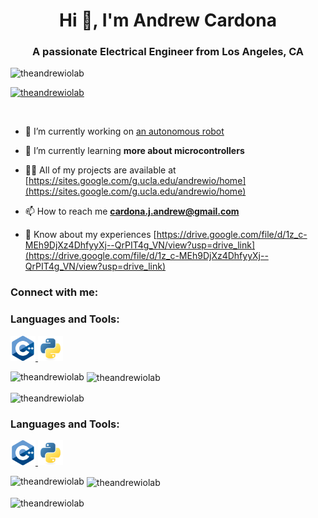 <h1 align="center">Hi 👋, I'm Andrew Cardona</h1>
<h3 align="center">A passionate Electrical Engineer from Los Angeles, CA</h3>

<p align="left"> <img src="https://komarev.com/ghpvc/?username=theandrewiolab&label=Profile%20views&color=0e75b6&style=flat" alt="theandrewiolab" /> </p>

<p align="left"> <a href="https://github.com/ryo-ma/github-profile-trophy"><img src="https://github-profile-trophy.vercel.app/?username=theandrewiolab" alt="theandrewiolab" /></a> </p>

<p align="left"> <a href="https://twitter.com/" target="blank"><img src="https://img.shields.io/twitter/follow/?logo=twitter&style=for-the-badge" alt="" /></a> </p>

- 🔭 I’m currently working on [an autonomous robot](https://github.com/TheAndrewioLab/autonomous-robot)

- 🌱 I’m currently learning **more about microcontrollers**

- 👨‍💻 All of my projects are available at [https://sites.google.com/g.ucla.edu/andrewio/home](https://sites.google.com/g.ucla.edu/andrewio/home)

- 📫 How to reach me **cardona.j.andrew@gmail.com**

- 📄 Know about my experiences [https://drive.google.com/file/d/1z_c-MEh9DjXz4DhfyyXj--QrPIT4g_VN/view?usp=drive_link](https://drive.google.com/file/d/1z_c-MEh9DjXz4DhfyyXj--QrPIT4g_VN/view?usp=drive_link)

<h3 align="left">Connect with me:</h3>
<p align="left">
</p>

<h3 align="left">Languages and Tools:</h3>
<p align="left"> <a href="https://www.w3schools.com/cpp/" target="_blank" rel="noreferrer"> <img src="https://raw.githubusercontent.com/devicons/devicon/master/icons/cplusplus/cplusplus-original.svg" alt="cplusplus" width="40" height="40"/> </a> <a href="https://www.python.org" target="_blank" rel="noreferrer"> <img src="https://raw.githubusercontent.com/devicons/devicon/master/icons/python/python-original.svg" alt="python" width="40" height="40"/> </a> </p>

<p><img align="left" src="https://github-readme-stats.vercel.app/api/top-langs?username=theandrewiolab&show_icons=true&locale=en&layout=compact" alt="theandrewiolab" /></p>

<p>&nbsp;<img align="center" src="https://github-readme-stats.vercel.app/api?username=theandrewiolab&show_icons=true&locale=en" alt="theandrewiolab" /></p>

<p><img align="center" src="https://github-readme-streak-stats.herokuapp.com/?user=theandrewiolab&" alt="theandrewiolab" /></p>

</p>

<h3 align="left">Languages and Tools:</h3>
<p align="left"> <a href="https://www.w3schools.com/cpp/" target="_blank" rel="noreferrer"> <img src="https://raw.githubusercontent.com/devicons/devicon/master/icons/cplusplus/cplusplus-original.svg" alt="cplusplus" width="40" height="40"/> </a> <a href="https://www.python.org" target="_blank" rel="noreferrer"> <img src="https://raw.githubusercontent.com/devicons/devicon/master/icons/python/python-original.svg" alt="python" width="40" height="40"/> </a> </p>

<p><img align="left" src="https://github-readme-stats.vercel.app/api/top-langs?username=theandrewiolab&show_icons=true&locale=en&layout=compact" alt="theandrewiolab" /></p>

<p>&nbsp;<img align="center" src="https://github-readme-stats.vercel.app/api?username=theandrewiolab&show_icons=true&locale=en" alt="theandrewiolab" /></p>

<p><img align="center" src="https://github-readme-streak-stats.herokuapp.com/?user=theandrewiolab&" alt="theandrewiolab" /></p>

